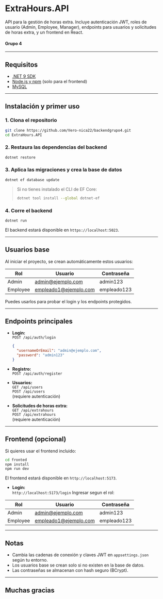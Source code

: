 # ExtraHours.API

API para la gestión de horas extra. Incluye autenticación JWT, roles de usuario (Admin, Employee, Manager), endpoints para usuarios y solicitudes de horas extra, y un frontend en React.

#### Grupo 4

---

## Requisitos

- [.NET 9 SDK](https://dotnet.microsoft.com/download)
- [Node.js y npm](https://nodejs.org/) (solo para el frontend)
- [MySQL](https://www.mysql.com/)

---

## Instalación y primer uso

### 1. Clona el repositorio

```bash
git clone https://github.com/Vero-nica22/backendgrupo4.git
cd ExtraHours.API
```

### 2. Restaura las dependencias del backend

```bash
dotnet restore
```

### 3. Aplica las migraciones y crea la base de datos

```bash
dotnet ef database update
```

> Si no tienes instalado el CLI de EF Core:
>
> ```bash
> dotnet tool install --global dotnet-ef
> ```

### 4. Corre el backend

```bash
dotnet run
```

El backend estará disponible en `https://localhost:5023`.

---

## Usuarios base

Al iniciar el proyecto, se crean automáticamente estos usuarios:

| Rol      | Usuario               | Contraseña  |
| -------- | --------------------- | ----------- |
| Admin    | admin@ejemplo.com     | admin123    |
| Employee | empleado1@ejemplo.com | empleado123 |

Puedes usarlos para probar el login y los endpoints protegidos.

---

## Endpoints principales

- **Login:**  
  `POST /api/auth/login`

  ```json
  {
    "usernameOrEmail": "admin@ejemplo.com",
    "password": "admin123"
  }
  ```

- **Registro:**  
  `POST /api/auth/register`

- **Usuarios:**  
  `GET /api/users`  
  `POST /api/users`  
  (requiere autenticación)

- **Solicitudes de horas extra:**  
  `GET /api/extrahours`  
  `POST /api/extrahours`  
  (requiere autenticación)

---

## Frontend (opcional)

Si quieres usar el frontend incluido:

```bash
cd fronted
npm install
npm run dev
```

El frontend estará disponible en `http://localhost:5173`.

- **Login:**  
  `http://localhost:5173/login`
  Ingresar segun el rol:

| Rol      | Usuario               | Contraseña  |
| -------- | --------------------- | ----------- |
| Admin    | admin@ejemplo.com     | admin123    |
| Employee | empleado1@ejemplo.com | empleado123 |

---

## Notas

- Cambia las cadenas de conexión y claves JWT en `appsettings.json` según tu entorno.
- Los usuarios base se crean solo si no existen en la base de datos.
- Las contraseñas se almacenan con hash seguro (BCrypt).

---

## Muchas gracias

